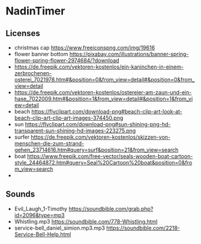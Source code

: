 # NadinTimer

## Licenses
* christmas cap https://www.freeiconspng.com/img/19616
* flower banner bottom https://pixabay.com/illustrations/banner-spring-flower-spring-flower-2974684/?download
* https://de.freepik.com/vektoren-kostenlos/ein-kaninchen-in-einem-zerbrochenen-osterei_7021978.htm#&position=0&from_view=detail#&position=0&from_view=detail
* https://de.freepik.com/vektoren-kostenlos/ostereier-am-zaun-und-ein-hase_7022009.htm#&position=1&from_view=detail#&position=1&from_view=detail
* beach https://flyclipart.com/download-png#beach-clip-art-look-at-beach-clip-art-clip-art-images-374450.png
* sun https://flyclipart.com/download-png#sun-shining-png-hd-transparent-sun-shining-hd-images-223275.png
* surfer https://de.freepik.com/vektoren-kostenlos/skizzen-von-menschen-die-zum-strand-gehen_23714616.htm#query=surf&position=21&from_view=search
* boat https://www.freepik.com/free-vector/seals-wooden-boat-cartoon-style_24464872.htm#query=Seal%20Cartoon%20boat&position=0&from_view=search
* 
## Sounds
* Evil_Laugh_1-Timothy https://soundbible.com/grab.php?id=2096&type=mp3
* Whistling.mp3 https://soundbible.com/778-Whistling.html
* service-bell_daniel_simion.mp3.mp3 https://soundbible.com/2218-Service-Bell-Help.html

